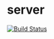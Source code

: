 # server
[![Build Status](https://travis-ci.org/Nedson202/server.svg?branch=master)](https://travis-ci.org/Nedson202/server)
